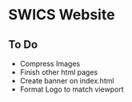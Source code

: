 # SWICS Website


## To Do 
* Compress Images
* Finish other html pages
* Create banner on index.html
* Format Logo to match viewport 
